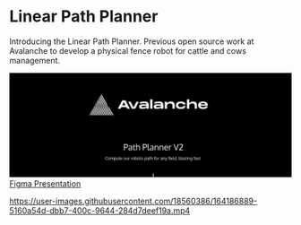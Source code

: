 # Linear Path Planner

Introducing the Linear Path Planner. Previous open source work at Avalanche to develop a physical fence robot for cattle and cows management.

[![Figma Presentation](img/figma_presentation.png)](https://www.figma.com/proto/dmTIbV9pCkTJNlniaIH6AF/path_planner_v0?node-id=1%3A2)
[Figma Presentation](https://www.figma.com/proto/dmTIbV9pCkTJNlniaIH6AF/path_planner_v0?node-id=1%3A2)



https://user-images.githubusercontent.com/18560386/164186889-5160a54d-dbb7-400c-9644-284d7deef19a.mp4

